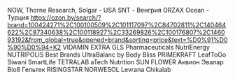 NOW, Thorne Research, Solgar - USA
SNT - Венгрия
ORZAX Ocean - Турция
https://ozon.by/search/?brand=100424271%2C100100509%2C101117097%2C84702811%2C140464622%2C87340638%2C100118927%2C33269826%2C100176807%2C146093192&from_global=true&opened=brand&sorting=price&text=%D0%91%D0%90%D0%94+K2
VIDAMIN EXTRA
GLS Pharmaceuticals
NutriEnergy
NUTRIPOLIS
Best Brands
UltraBalanc
by Body Bliss
PRIMEKRAFT
LeafToGo
Siwani
SmartLife
TETRALAB
aTech Nutrition
SUN FLOWER
Аквион
Эвалар
Bio8
Гельтек
RISINGSTAR
NORWESOL
Levrana
Chikalab